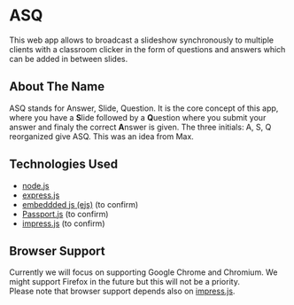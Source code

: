 ASQ
===

This web app allows to broadcast a slideshow synchronously to multiple clients
with a classroom clicker in the form of questions and answers which can be added
in between slides.

About The Name
--------------

ASQ stands for Answer, Slide, Question.
It is the core concept of this app, where you have a **S**lide followed by a
**Q**uestion where you submit your answer and finaly the correct **A**nswer is
given.
The three initials: A, S, Q reorganized give ASQ.
This was an idea from Max.

Technologies Used
-----------------
- [node.js][node]
- [express.js][express]
- [embeddded js (ejs)][ejs] (to confirm)
- [Passport.js][passport] (to confirm)
- [impress.js][impress] (to confirm)

Browser Support
---------------

Currently we will focus on supporting Google Chrome and Chromium.
We might support Firefox in the future but this will not be a priority.  
Please note that browser support depends also on [impress.js][impress].

[node]: http://nodejs.org/
[express]: http://expressjs.com/
[ejs]: http://embeddedjs.com/
[passport]: http://passportjs.org/
[impress]: https://github.com/bartaz/impress.js/